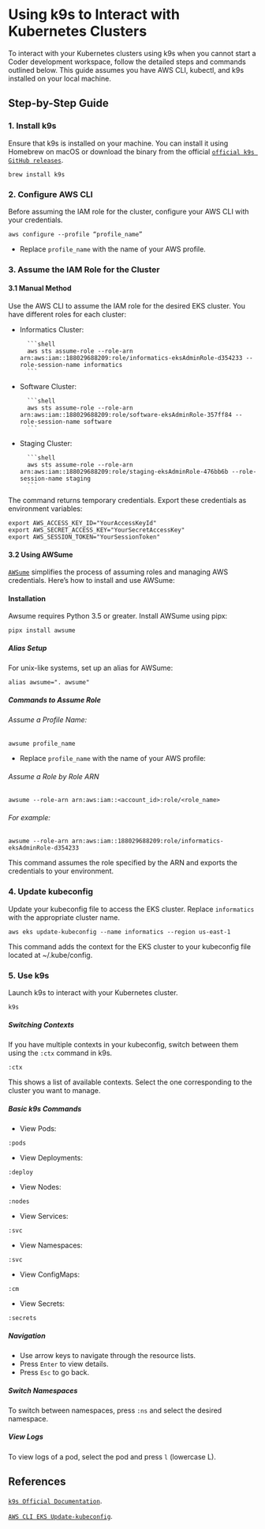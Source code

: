 # Using k9s to Interact with Kubernetes Clusters

To interact with your Kubernetes clusters using k9s when you cannot start a Coder development workspace, follow the detailed steps and commands outlined below. This guide assumes you have AWS CLI, kubectl, and k9s installed on your local machine. 

## Step-by-Step Guide

### 1. Install k9s

Ensure that k9s is installed on your machine. You can install it using Homebrew on macOS or download the binary from the official [`official k9s GitHub releases`](https://github.com/derailed/k9s/releases).

```shell
brew install k9s
```

### 2. Configure AWS CLI

Before assuming the IAM role for the cluster, configure your AWS CLI with your credentials.

```shell
aws configure --profile “profile_name”
```

- Replace `profile_name` with the name of your AWS profile.

### 3. Assume the IAM Role for the Cluster

#### 3.1 Manual Method

Use the AWS CLI to assume the IAM role for the desired EKS cluster. You have different roles for each cluster: 

- Informatics Cluster:

        ```shell
        aws sts assume-role --role-arn arn:aws:iam::188029688209:role/informatics-eksAdminRole-d354233 --role-session-name informatics
        ```

- Software Cluster:

        ```shell
        aws sts assume-role --role-arn arn:aws:iam::188029688209:role/software-eksAdminRole-357ff84 --role-session-name software
        ```        

- Staging Cluster:

        ```shell
        aws sts assume-role --role-arn arn:aws:iam::188029688209:role/staging-eksAdminRole-476bb6b --role-session-name staging
        ```   

The command returns temporary credentials. Export these credentials as environment variables:        
       
```shell
export AWS_ACCESS_KEY_ID="YourAccessKeyId"
export AWS_SECRET_ACCESS_KEY="YourSecretAccessKey"
export AWS_SESSION_TOKEN="YourSessionToken"
``` 

#### 3.2 Using AWSume

[`AWSume`](https://awsu.me/general/overview.html) simplifies the process of assuming roles and managing AWS credentials. Here’s how to install and use AWSume:

#### Installation

Awsume requires Python 3.5 or greater. Install AWSume using pipx:

```shell
pipx install awsume
``` 

##### Alias Setup

For unix-like systems, set up an alias for AWSume:

```shell
alias awsume=". awsume"
``` 
##### Commands to Assume Role

###### Assume a Profile Name:
        
```shell
awsume profile_name
``` 
        
- Replace `profile_name` with the name of your AWS profile:

###### Assume a Role by Role ARN

```shell
awsume --role-arn arn:aws:iam::<account_id>:role/<role_name>
``` 

###### For example:

```shell
awsume --role-arn arn:aws:iam::188029688209:role/informatics-eksAdminRole-d354233
``` 

This command assumes the role specified by the ARN and exports the credentials to your environment.

### 4. Update kubeconfig

Update your kubeconfig file to access the EKS cluster. Replace `informatics` with the appropriate cluster name.

```shell
aws eks update-kubeconfig --name informatics --region us-east-1
``` 

This command adds the context for the EKS cluster to your kubeconfig file located at ~/.kube/config.

### 5. Use k9s

Launch k9s to interact with your Kubernetes cluster.

```shell
k9s
``` 

##### Switching Contexts

If you have multiple contexts in your kubeconfig, switch between them using the `:ctx` command in k9s.

```shell
:ctx
``` 
This shows a list of available contexts. Select the one corresponding to the cluster you want to manage.

##### Basic k9s Commands

- View Pods:
```shell
:pods
``` 
- View Deployments:
```shell
:deploy
``` 
- View Nodes:
```shell
:nodes
``` 
- View Services:
```shell
:svc
```  
- View Namespaces:
```shell
:svc
``` 
- View ConfigMaps:
```shell
:cm
``` 
- View Secrets:
```shell
:secrets
``` 

##### Navigation

- Use arrow keys to navigate through the resource lists.
- Press `Enter` to view details.
- Press `Esc` to go back.

##### Switch Namespaces

To switch between namespaces, press `:ns` and select the desired namespace.

##### View Logs

To view logs of a pod, select the pod and press `l` (lowercase L).

## References

[`k9s Official Documentation`](https://k9scli.io/).

[`AWS CLI EKS Update-kubeconfig`](https://docs.aws.amazon.com/cli/latest/reference/eks/update-kubeconfig.html).
